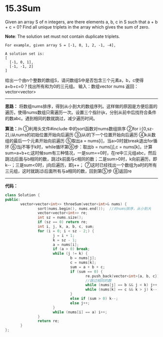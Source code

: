 # 15.3Sum



Given an array S of n integers, are there elements a, b, c in S such that a + b + c = 0? Find all unique triplets in the array which gives the sum of zero.

**Note**: The solution set must not contain duplicate triplets.

    For example, given array S = [-1, 0, 1, 2, -1, -4],
    
    A solution set is:
    [
      [-1, 0, 1],
      [-1, -1, 2]
    ]

给出一个由n个整数的数组S，请问数组S中是否包含三个元素a，b，c使得a+b+c=0？找出所有和为0的三元组。
输入：数组vector<int> nums
返回：vector<vector<int>> 

---

**思路：**
将数组nums排序，得到从小到大的数组序列。这样做的原因是方便后面的遍历，使得nums数组只需遍历一次。设置三个指针ijk，分别从前中后找符合条件的数abc。遇到相同的数就跳过，减少遍历时间。

**算法：**/n
①利用头文件#include <algorithm>中的sort函数对nums数组排序
②for i:[0,sz-2],i从nums的初始位置开始向后遍历
③j从i的下一个位置开始向后遍历
④k从数组的最后一个元素开始向前遍历
⑤取出a = nums[i]，当a>0时就break退出for循环
⑥当j不等于k时，while循环第⑥步：取出b = nums[j],c = nums[k]，计算sum=a+b+c;这时候sum有三种情况，一是sum==0时，在re中三元组abc，然后跳过j后面与b相同的数，跳过k前面与c相同的数；二是sum>0时，k向前遍历，即k--；三是sum<0时，j向后遍历，即j++；
⑦这时已经找出一个数组为a时的所有三元组，这时就跳过i后面所有与a相同的数，回到第⑤步
⑧返回re

---

**代码：**

```C++
class Solution {
public:
       vector<vector<int>> threeSum(vector<int>& nums) {
               sort(nums.begin(), nums.end());  //对nums排序，从小到大
               vector<vector<int>> re;
               int sz = nums.size();
               if (sz == 0) return re;
               int i, j, k, a, b, c, sum;
               for (i = 0; i < sz - 2;) {
                      j = i + 1;
                      k = sz - 1;
                      a = nums[i];
                      if (a > 0) break;
                      while (j != k) {
                              b = nums[j];
                              c = nums[k];
                              sum = a + b + c;
                              if (sum == 0) {
                                     re.push_back(vector<int>{a, b, c});
                                     //跳过相同的数
                                     while (nums[j] == b && j < k) j++;
                                     while (nums[k] == c && k > j) k--;
                              }
                              else if (sum > 0) k--;
                              else j++;
                      }
                      while (nums[i] == a) i++;
               }
               return re;
       }
};

```


